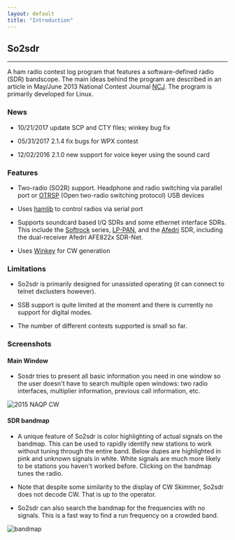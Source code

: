 ```yaml
---
layout: default
title: "Introduction"
---
```


## So2sdr
------------

A ham radio contest log program that features a software-defined radio (SDR) 
bandscope.  The main ideas behind the program are described in an article
in May/June 2013 National Contest Journal [NCJ](http://ncjweb.com).
The program is primarily developed for Linux.

### News

* 10/21/2017 update SCP and CTY files; winkey bug fix

* 05/31/2017 2.1.4 fix bugs for WPX contest

* 12/02/2016 2.1.0 new support for voice keyer using the sound card

### Features

* Two-radio (SO2R) support. Headphone and radio switching via parallel port 
or [OTRSP](http://www.k1xm.org/OTRSP/) (Open two-radio switching protocol)
USB devices

* Uses [hamlib](http://sourceforge.net/projects/hamlib/)  to control radios via serial port

* Supports soundcard based I/Q SDRs and some ethernet interface SDRs.
This include the [Softrock](http://fivedash.com/) series,
[LP-PAN](http://www.telepostinc.com/LP-PAN.html), and
the [Afedri](http://www.afedri-sdr.com/) SDR, including the dual-receiver Afedri
AFE822x SDR-Net.

* Uses [Winkey](http://k1el.tripod.com/WhatisWK.html) for CW generation

### Limitations

* So2sdr is primarily designed for unassisted operating (it
can connect to telnet dxclusters however).

* SSB support is quite limited at the moment and there is
currently no support for digital modes.

* The number of different contests supported is small so far.

### Screenshots

#### Main Window 

* Sosdr tries to present all basic information you need
in one window so the user doesn't have to search multiple
open windows: two radio interfaces, multiplier information, previous
call information, etc.

![2015 NAQP CW](images/main_window.png "Main window")

#### SDR bandmap

* A unique feature of So2sdr is color highlighting of actual signals
on the bandmap. This can be used to rapidly identify new stations to
work without tuning through the entire band. 
Below dupes are highlighted in pink and unknown signals in white.
White signals are much more likely to be stations you haven't
worked before. Clicking on the bandmap tunes the radio.

* Note that despite some similarity to the display of CW Skimmer,
So2sdr does not decode CW. That is up to the operator.

* So2sdr can also search the bandmap for the frequencies with no
signals. This is a fast way to find a run frequency on a crowded
band.

![bandmap](images/bandmap.png "Bandmap")

